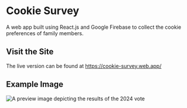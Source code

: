 # Cookie Survey

A web app built using React.js and Google Firebase to collect the cookie preferences of family members.

## Visit the Site

The live version can be found at https://cookie-survey.web.app/

## Example Image

![A preview image depicting the results of the 2024 vote](https://github.com/user-attachments/assets/a896c7a7-2201-4353-bf98-fa393f224205)

